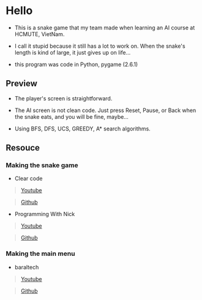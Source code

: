 # Hello
- This is a snake game that my team made when learning an AI course at HCMUTE, VietNam.

- I call it stupid because it still has a lot to work on. When the snake's length is kind of large, it just gives up on life...

- this program was code in Python, pygame (2.6.1)
## Preview
- The player's screen is straightforward.
- The AI screen is not clean code. Just press Reset, Pause, or Back when the snake eats, and you will be fine, maybe…

- Using BFS, DFS, UCS, GREEDY, A* search algorithms.

## Resouce
### Making the snake game
- Clear code
> [Youtube](https://www.youtube.com/watch?v=QFvqStqPCRU&list=PLG207c58YxEPezChoNZpiFi_m0RM2dLwC&index=15)

>[Github](https://github.com/clear-code-projects/Snake)

- Programming With Nick

> [Youtube](https://www.youtube.com/watch?v=1zVlRXd8f7g&list=PLG207c58YxEPezChoNZpiFi_m0RM2dLwC&index=19)

>[Github](https://github.com/educ8s/Python-Retro-Snake-Game-Pygame)

### Making the main menu
- baraltech
> [Youtube](https://www.youtube.com/watch?v=GMBqjxcKogA&list=PLG207c58YxEPezChoNZpiFi_m0RM2dLwC&index=18)

>[Github](https://github.com/baraltech/Menu-System-PyGame)


